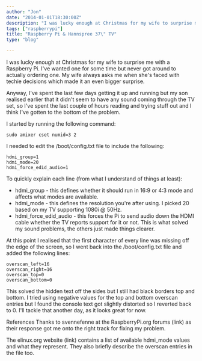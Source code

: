 ```yaml
---
author: "Jon"
date: "2014-01-01T18:30:00Z"
description: "I was lucky enough at Christmas for my wife to surprise me with a Raspberry Pi. I've wanted one for some time but never got around to actually ordering one."
tags: ["raspberrypi"]
title: "Raspberry Pi & Hannspree 37\" TV"
type: "blog"

---
```


I was lucky enough at Christmas for my wife to surprise me with a Raspberry Pi. I've wanted one for some time but never got around to actually ordering one. My wife always asks me when she's faced with techie decisions which made it an even bigger surprise.

Anyway, I've spent the last few days getting it up and running but my son realised earlier that it didn't seem to have any sound coming through the TV set, so I've spent the last couple of hours reading and trying stuff out and I think I've gotten to the bottom of the problem.

I started by running the following command:

	sudo amixer cset numid=3 2

I needed to edit the /boot/config.txt file to include the following:

	hdmi_group=1
	hdmi_mode=20
	hdmi_force_edid_audio=1

To quickly explain each line (from what I understand of things at least):
* hdmi_group - this defines whether it should run in 16:9 or 4:3 mode and affects what modes are available.
* hdmi_mode - this defines the resolution you're after using. I picked 20 based on my TV supporting 1080i @ 50Hz.
* hdmi_force_edid_audio - this forces the Pi to send audio down the HDMI cable whether the TV reports support for it or not. This is what solved my sound problems, the others just made things clearer.

At this point I realised that the first character of every line was missing off the edge of the screen, so I went back into the /boot/config.txt file and added the following lines:

	overscan_left=16
	overscan_right=16
	overscan_top=0
	overscan_bottom=0

This solved the hidden text off the sides but I still had black borders top and bottom. I tried using negative values for the top and bottom overscan entries but I found the console text got slightly distorted so I reverted back to 0. I'll tackle that another day, as it looks great for now.

References
Thanks to svennefenne at the RaspberryPi.org forums (link) as their response got me onto the right track for fixing my problem.

The elinux.org website (link) contains a list of available hdmi_mode values and what they represent. They also briefly describe the overscan entries in the file too.